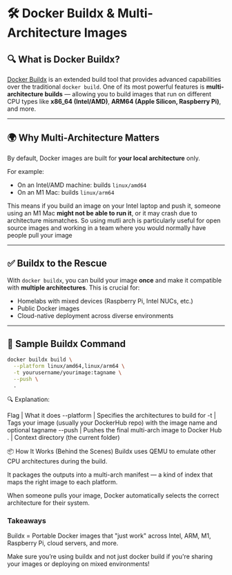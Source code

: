 
# 🛠️ Docker Buildx & Multi-Architecture Images

## 🔍 What is Docker Buildx?

[Docker Buildx](https://docs.docker.com/buildx/working-with-buildx/) is an extended build tool that provides advanced capabilities
 over the traditional `docker build`. One of its most powerful features is **multi-architecture builds** — allowing you to build
 images that run on different CPU types like **x86_64 (Intel/AMD)**, **ARM64 (Apple Silicon, Raspberry Pi)**, and more.

---

## 🌍 Why Multi-Architecture Matters

By default, Docker images are built for **your local architecture** only.

For example:
- On an Intel/AMD machine: builds `linux/amd64`
- On an M1 Mac: builds `linux/arm64`

This means if you build an image on your Intel laptop and push it, someone using an M1 Mac **might not be able to run it**, or it
 may crash due to architecture mismatches.
So using mutli arch is particularly useful for open source images and working in a team where you would normally have people pull
your image

---

## ✅ Buildx to the Rescue

With `docker buildx`, you can build your image **once** and make it compatible with **multiple architectures**. This is crucial
 for:
- Homelabs with mixed devices (Raspberry Pi, Intel NUCs, etc.)
- Public Docker images
- Cloud-native deployment across diverse environments

---

## 🚀 Sample Buildx Command

```bash
docker buildx build \
  --platform linux/amd64,linux/arm64 \
  -t yourusername/yourimage:tagname \
  --push \
  .
```
🔍 Explanation:

Flag       | What it does
--platform | Specifies the architectures to build for
-t         | Tags your image (usually your DockerHub repo) with the image name and optional tagname
--push     | Pushes the final multi-arch image to Docker Hub
.          | Context directory (the current folder)

📦 How It Works (Behind the Scenes)
Buildx uses QEMU to emulate other CPU architectures during the build.

It packages the outputs into a multi-arch manifest — a kind of index that maps the right image to each platform.

When someone pulls your image, Docker automatically selects the correct architecture for their system.

### Takeaways
Buildx = Portable Docker images that "just work" across Intel, ARM, M1, Raspberry Pi, cloud servers, and more.

Make sure you’re using buildx and not just docker build if you're sharing your images or deploying on mixed environments!
